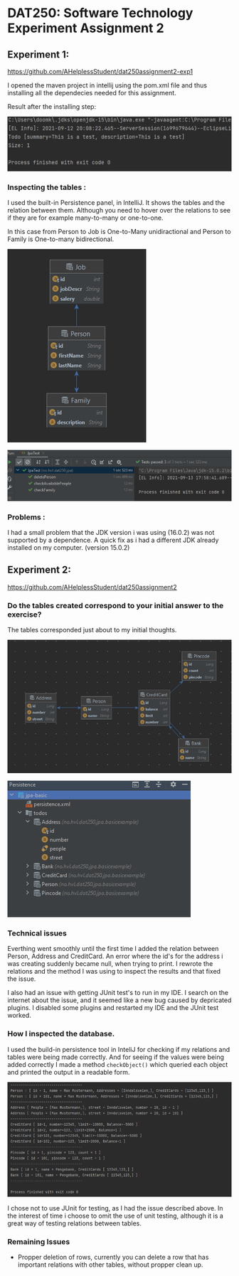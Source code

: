 # DAT250: Software Technology Experiment Assignment 2


## Experiment 1:

https://github.com/AHelplessStudent/dat250assignment2-exp1

I opened the maven project in intellij using the pom.xml file and thus installing all the dependecies needed for this assignment.

Result after the installing step:

![test](https://github.com/AHelplessStudent/dat250exp1-Handin/blob/main/Screenshot%202021-09-12%20201402.png)


### Inspecting the tables : 
I used the built-in Persistence panel, in IntelliJ. It shows the tables and the relation between them. Although you need to hover over the relations to see if they are for example many-to-many or one-to-one.

In this case from Person to Job is One-to-Many unidiractional and Person to Family is One-to-many bidirectional.



![test](https://github.com/AHelplessStudent/dat250exp1-Handin/blob/main/tablescreated.png)


![test](https://github.com/AHelplessStudent/dat250exp1-Handin/blob/main/passing%20tests.png)


### Problems : 

I had a small problem that the JDK version i was using (16.0.2) was not supported by a dependence. A quick fix as i had a different JDK already installed on my computer. (version 15.0.2)


## Experiment 2:

https://github.com/AHelplessStudent/dat250assignment2


### Do the tables created correspond to your initial answer to the exercise?
The tables corresponded just about to my initial thoughts. 


![test](https://github.com/AHelplessStudent/dat250exp1-Handin/blob/main/exp2.png)


![test](https://github.com/AHelplessStudent/dat250exp1-Handin/blob/main/exp22.png)


### Technical issues
Everthing went smoothly until the first time I added the relation between Person, Address and CreditCard. An error where the id's for the address i was creating suddenly became null, when trying to print. I rewrote the relations and the method I was using to inspect the results and that fixed the issue. 

I also had an issue with getting JUnit test's to run in my IDE. I search on the internet about the issue, and it seemed like a new bug caused by depricated plugins. I disabled some plugins and restarted my IDE and the JUnit test worked. 


### How I inspected the database.
I used the build-in persistence tool in InteliJ for checking if my relations and tables were being made correctly. And for seeing if the values were being added correctly I made a method <code>checkObject()</code> which queried each object and printed the output in a readable form. 

![test](https://github.com/AHelplessStudent/dat250exp1-Handin/blob/main/outputexp2.png)

I chose not to use JUnit for testing, as I had the issue described above. In the interest of time i choose to omit the use of unit testing, although it is a great way of testing relations between tables.



### Remaining Issues 

- Propper deletion of rows, currently you can delete a row that has important relations with other tables, without propper clean up. 
 





